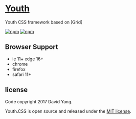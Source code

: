 # [Youth]()

Youth CSS framework based on [Grid]

[![npm](https://img.shields.io/badge/npm-2.1.0-blue.svg)]()
[![npm](https://img.shields.io/badge/license-MIT-blue.svg)]()


## Browser Support

* ie 11+  edge 16+
* chrome
* firefox
* safari 11+







## license

Code copyright 2017 David Yang.

Youth.CSS is open source and released under the [MIT license](https://github.com/daveweiwei/Youth.css/blob/master/LICENSE).
